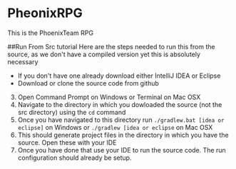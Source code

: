 PheonixRPG
==========

This is the PhoenixTeam RPG

##Run From Src tutorial
Here are the steps needed to run this from the source, as we don't have a compiled version yet this is absolutely necessary
* If you don't have one already download either IntelliJ IDEA or Eclipse
* Download or clone the source code from github
3. Open Command Prompt on Windows or Terminal on Mac OSX
4. Navigate to the directory in which you dowloaded the source (not the src directory) using the `cd` command
5. Once you have navigated to this directory run `./gradlew.bat [idea or eclipse]` on Windows or `./gradlew [idea or eclipse` on Mac OSX
6. This should generate project files in the directory in which you have the source. Open these with your IDE
7. Once you have done that use your IDE to run the source code. The run configuration should already be setup.
